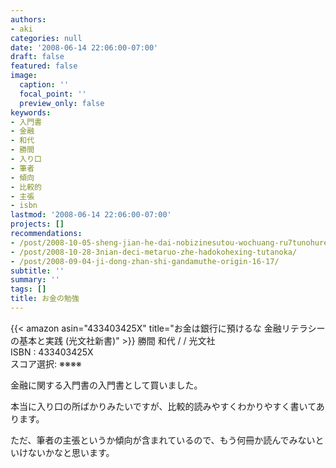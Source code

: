 ```yaml
---
authors:
- aki
categories: null
date: '2008-06-14 22:06:00-07:00'
draft: false
featured: false
image:
  caption: ''
  focal_point: ''
  preview_only: false
keywords:
- 入門書
- 金融
- 和代
- 勝間
- 入り口
- 筆者
- 傾向
- 比較的
- 主張
- isbn
lastmod: '2008-06-14 22:06:00-07:00'
projects: []
recommendations:
- /post/2008-10-05-sheng-jian-he-dai-nobizinesutou-wochuang-ru7tunohuremuwakuli-bizinesusi-kao-fa-noji-ben-toshi-jian/
- /post/2008-10-28-3nian-deci-metaruo-zhe-hadokohexing-tutanoka/
- /post/2008-09-04-ji-dong-zhan-shi-gandamuthe-origin-16-17/
subtitle: ''
summary: ''
tags: []
title: お金の勉強
---
```


{{< amazon asin="433403425X" title="お金は銀行に預けるな 金融リテラシーの基本と実践 (光文社新書)" >}}
勝間 和代 / / 光文社  
ISBN : 433403425X  
スコア選択: ※※※※

金融に関する入門書の入門書として買いました。

本当に入り口の所ばかりみたいですが、比較的読みやすくわかりやすく書いてあります。

ただ、筆者の主張というか傾向が含まれているので、もう何冊か読んでみないといけないかなと思います。